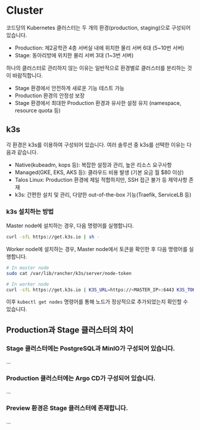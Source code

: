 # Cluster

코드당의 Kubernetes 클러스터는 두 개의 환경(production, staging)으로 구성되어 있습니다.

- Production: 제2공학관 4층 서버실 내에 위치한 물리 서버 6대 (5~10번 서버)
- Stage: 동아리방에 위치한 물리 서버 3대 (1~3번 서버)

하나의 클러스터로 관리하지 않는 이유는 일반적으로 환경별로 클러스터를 분리하는 것이 바람직합니다.

- Stage 환경에서 안전하게 새로운 기능 테스트 가능
- Production 환경의 안정성 보장
- Stage 환경에서 최대한 Production 환경과 유사한 설정 유지 (namespace, resource quota 등)

## k3s

각 환경은 k3s를 이용하여 구성되어 있습니다. 여러 솔루션 중 k3s를 선택한 이유는 다음과 같습니다.

- Native(kubeadm, kops 등): 복잡한 설정과 관리, 높은 리소스 요구사항
- Managed(GKE, EKS, AKS 등): 클라우드 비용 발생 (기본 요금 월 $80 이상)
- Talos Linux: Production 환경에 제일 적합하지만, SSH 접근 불가 등 제약사항 존재
- k3s: 간편한 설치 및 관리, 다양한 out-of-the-box 기능(Traefik, ServiceLB 등)

### k3s 설치하는 방법

Master node에 설치하는 경우, 다음 명령어를 실행합니다.

```bash
curl -sfL https://get.k3s.io | sh -
```

Worker node에 설치하는 경우, Master node에서 토큰을 확인한 후 다음 명령어를 실행합니다.

```bash
# In master node
sudo cat /var/lib/rancher/k3s/server/node-token

# In worker node
curl -sfL https://get.k3s.io | K3S_URL=https://<MASTER_IP>:6443 K3S_TOKEN=<TOKEN> sh -
```

이후 `kubectl get nodes` 명령어를 통해 노드가 정상적으로 추가되었는지 확인할 수 있습니다.

## Production과 Stage 클러스터의 차이

### Stage 클러스터에는 PostgreSQL과 MinIO가 구성되어 있습니다.

...

### Production 클러스터에는 Argo CD가 구성되어 있습니다.

...

### Preview 환경은 Stage 클러스터에 존재합니다.

...
